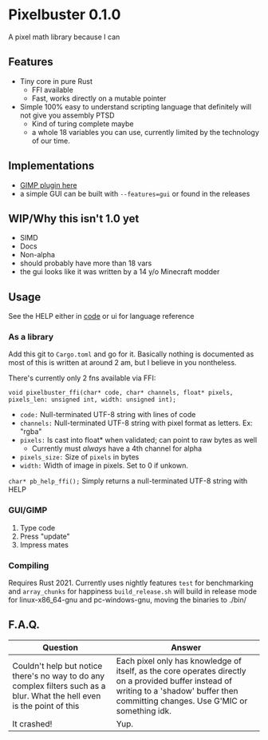 # Pixelbuster 0.1.0
A pixel math library because I can

## Features
  * Tiny core in pure Rust
    * FFI available
    * Fast, works directly on a mutable pointer
  * Simple 100% easy to understand scripting language that definitely will not give you assembly PTSD
    * Kind of turing complete maybe
    * a whole 18 variables you can use, currently limited by the technology of our time.

## Implementations
  * [GIMP plugin here](https://github.com/Beinsezii/bsz-gimp-plugins)
  * a simple GUI can be built with `--features=gui` or found in the releases

## WIP/Why this isn't 1.0 yet
  * SIMD
  * Docs
  * Non-alpha
  * should probably have more than 18 vars
  * the gui looks like it was written by a 14 y/o Minecraft modder
  
## Usage
See the HELP either in [code](./src/lib.rs#L10) or ui for language reference

### As a library
Add this git to `Cargo.toml` and go for it. Basically nothing is documented as most of this is written at around 2 am, but I believe in you nontheless.

There's currently only 2 fns available via FFI:

`void pixelbuster_ffi(char* code, char* channels, float* pixels, pixels_len: unsigned int, width: unsigned int);`
  * `code:` Null-terminated UTF-8 string with lines of code
  * `channels:` Null-terminated UTF-8 string with pixel format as letters. Ex: "rgba"
  * `pixels:` Is cast into float* when validated; can point to raw bytes as well
    * Currently must *always* have a 4th channel for alpha
  * `pixels_size:` Size of `pixels` in bytes
  * `width:` Width of image in pixels. Set to 0 if unkown.

`char* pb_help_ffi();`
Simply returns a null-terminated UTF-8 string with HELP

### GUI/GIMP
 1) Type code
 2) Press "update"
 3) Impress mates

### Compiling
Requires Rust 2021. Currently uses nightly features `test` for benchmarking and `array_chunks` for happiness
`build_release.sh` will build in release mode for linux-x86_64-gnu and pc-windows-gnu, moving the binaries to ./bin/

## F.A.Q.
Question|Answer
---|---
Couldn't help but notice there's no way to do any complex filters such as a blur. What the hell even is the point of this|Each pixel only has knowledge of itself, as the core operates directly on a provided buffer instead of writing to a 'shadow' buffer then committing changes. Use G'MIC or something idk.
It crashed!|Yup.
